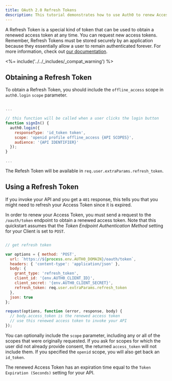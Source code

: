 ```yaml
---
title: OAuth 2.0 Refresh Tokens
description: This tutorial demonstrates how to use Auth0 to renew Access Tokens using Refresh Tokens.
---
```


A Refresh Token is a special kind of token that can be used to obtain a renewed access token at any time. You can request new access tokens. Remember, Refresh Tokens must be stored securely by an application because they essentially allow a user to remain authenticated forever. For more information, check out [our documentation](https://auth0.com/docs/api-auth).

<%= include('../../_includes/_compat_warning') %>

## Obtaining a Refresh Token

To obtain a Refresh Token, you should include the `offline_access` scope in `auth0.login` `scope` parameter.

```js

...

// this function will be called when a user clicks the login button
function signIn() {
  auth0.login({
    responseType: 'id_token token',
    scope: 'openid profile offline_access {API SCOPES}',
    audience: '{API IDENTIFIER}'
  });
}

...
```

The Refesh Token will be available in `req.user.extraParams.refresh_token`.

## Using a Refresh Token

If you invoke your API and you get a `401` response, this tells you that you might need to refresh your Access Token since it is expired.

In order to renew your Access Token, you must send a request to the `/oauth/token` endpoint to obtain a renewed access token. Note that this quickstart assumes that the *Token Endpoint Authentication Method* setting for your Client is set to `POST`.

```js

// get refresh token

var options = { method: 'POST',
  url: `https://${process.env.AUTH0_DOMAIN}/oauth/token`,
  headers: { 'content-type': 'application/json' },
  body: {
    grant_type: 'refresh_token',
    client_id: '{env.AUTH0_CLIENT_ID}',
    client_secret: '{env.AUTH0_CLIENT_SECRET}',
    refresh_token: req.user.extraParams.refresh_token
  },
  json: true
};

request(options, function (error, response, body) {
  // body.access_token is the renewed access token
  // use this renewed access token to invoke your API
});

```

You can optionally include the `scope` parameter, including any or all of the scopes that were originally requested. If you ask for scopes for which the user did not already provide consent, the returned `access_token` will not include them. If you specified the `openid` scope, you will also get back an `id_token`.

The renewed Access Token has an expiration time equal to the `Token Expiration (Seconds)` setting for your API.
